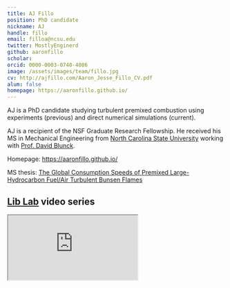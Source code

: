 ```yaml
---
title: AJ Fillo
position: PhD candidate
nickname: AJ
handle: fillo
email: filloa@ncsu.edu
twitter: MostlyEnginerd
github: aaronfillo
scholar:
orcid: 0000-0003-0740-4086
image: /assets/images/team/fillo.jpg
cv: http://ajfillo.com/Aaron_Jesse_Fillo_CV.pdf
alum: false
homepage: https://aaronfillo.github.io/
---
```

AJ is a PhD candidate studying turbulent premixed combustion using experiments (previous) and direct numerical simulations (current).

AJ is a recipient of the NSF Graduate Research Fellowship. He received his MS in Mechanical Engineering from [North Carolina State University] working with [Prof. David Blunck](http://research.engr.ncsu.edu/blunckgroup/).

<i class="fas fa-home" aria-hidden="true"></i> Homepage: <https://aaronfillo.github.io/>

<i class="fas fa-book" aria-hidden="true"></i> MS thesis: [The Global Consumption Speeds of Premixed Large-Hydrocarbon Fuel/Air Turbulent Bunsen Flames](https://ir.library.ncsu.edu/concern/graduate_thesis_or_dissertations/1544br581)

## [Lib Lab] video series

<div class="intrinsic-container intrinsic-container-16x9">
<iframe src="https://www.youtube.com/embed/H96Xr0Efelk" allowfullscreen></iframe>
</div>

[North Carolina State University]: http://ncsu.edu/
[Department of Computer Science]: http://mime.ncsu.edu
[Lib Lab]: http://www.liblabscience.com
